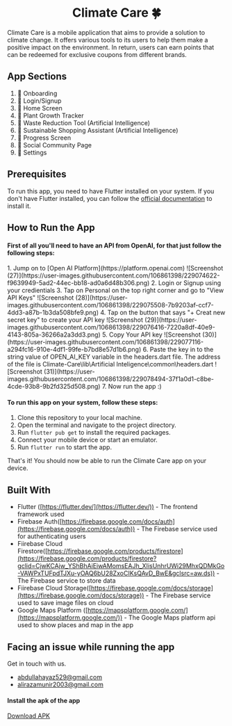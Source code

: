 <h1 align="center"> Climate Care 🍀</h1>

Climate Care is a mobile application that aims to provide a solution to climate change. It offers various tools to its users to help them make a positive impact on the environment. In return, users can earn points that can be redeemed for exclusive coupons from different brands.

## App Sections
1. 🌿 Onboarding 
2. 🌿 Login/Signup 
3. 🌿 Home Screen 
4. 🌿 Plant Growth Tracker
5. 🌿 Waste Reduction Tool (Artificial Intelligence)
6. 🌿 Sustainable Shopping Assistant (Artificial Intelligence)
7. 🌿 Progress Screen
8. 🌿 Social Community Page
9. 🌿 Settings

## Prerequisites

To run this app, you need to have Flutter installed on your system. If you don't have Flutter installed, you can follow the [official documentation](https://flutter.dev/docs/get-started/install) to install it.

## How to Run the App

<h4>First of all you'll need to have an API from OpenAI, for that just follow the following steps:</h4>
1. Jump on to [Open AI Platform](https://platform.openai.com) 
![Screenshot (27)](https://user-images.githubusercontent.com/106861398/229074622-f9639949-5ad2-44ec-bb18-ad0a6d48b306.png)
2. Login or Signup using your credientials
3. Tap on Personal on the top right corner and go to "View API Keys"
 ![Screenshot (28)](https://user-images.githubusercontent.com/106861398/229075508-7b9203af-ccf7-4dd3-a87b-1b3da508bfe9.png)
4. Tap on the button that says "+ Creat new secret key" to create your API key
![Screenshot (29)](https://user-images.githubusercontent.com/106861398/229076416-7220a8df-40e9-4143-805a-36266a2a3dd3.png)
5. Copy Your API key
![Screenshot (30)](https://user-images.githubusercontent.com/106861398/229077116-a294fc16-910e-4df1-99fe-b7bd8e57d1b6.png)
6. Paste the key in to the string value of OPEN_AI_KEY variable in the headers.dart file. The address of the file is Climate-Care\lib\Artificial Inteligence\common\headers.dart
![Screenshot (31)](https://user-images.githubusercontent.com/106861398/229078494-37f1a0d1-c8be-4cde-93b8-9b2fd325d508.png)
7. Now run the app :)

<h4>To run this app on your system, follow these steps:</h4>

1. Clone this repository to your local machine.
2. Open the terminal and navigate to the project directory.
3. Run `flutter pub get` to install the required packages.
4. Connect your mobile device or start an emulator.
5. Run `flutter run` to start the app.

That's it! You should now be able to run the Climate Care app on your device.

## Built With

* Flutter ([https://flutter.dev/](https://flutter.dev/)) - The frontend framework used
* Firebase Auth([https://firebase.google.com/docs/auth](https://firebase.google.com/docs/auth)) - The Firebase service used for authenticating users
* Fiirebase Cloud Firestore([https://firebase.google.com/products/firestore](https://firebase.google.com/products/firestore?gclid=CjwKCAjw_YShBhAiEiwAMomsEAJh_XIisUnhrUWi29MhxQDMkGo-VAWPxTUFpdTJXu-yOAQ6bU28ZxoCIKsQAvD_BwE&gclsrc=aw.ds)) - The Firebase service to store data
* Fiirebase Cloud Storage([https://firebase.google.com/docs/storage](https://firebase.google.com/docs/storage)) - The Firebase service used to save image files on cloud
* Google Maps Platform ([https://mapsplatform.google.com/](https://mapsplatform.google.com/)) - The Google Maps platform api used to show places and map in the app


## Facing an issue while running the app

Get in touch with us.
* [abdullahayaz529@gmail.com](mailto:abdullahayaz529@gmail.com)
* [alirazamunir2003@gmail.com](mailto:alirazamunir2003@gmail.com) 

#### Install the apk of the app
[Download APK](https://drive.google.com/file/d/1vBR7XVcAlyb9yAR5f2doZCVuH3cGDTM5/view?usp=share_link)
